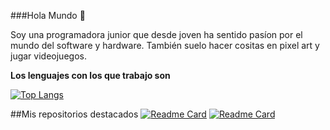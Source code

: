 ###Hola Mundo 👋

Soy una programadora junior que desde joven ha sentido pasíon por el mundo del software y hardware. También suelo hacer cositas en pixel art y jugar videojuegos.

**Los lenguajes con los que trabajo son**

[![Top Langs](https://github-readme-stats.vercel.app/api/top-langs/?username=NereaCassian)](https://github.com/anuraghazra/github-readme-stats)

##Mis repositorios destacados
[![Readme Card](https://github-readme-stats.vercel.app/api/pin/?username=NereaCassian&repo=github-readme-stats)](https://github.com/NereaCassian/RatBot)
[![Readme Card](https://github-readme-stats.vercel.app/api/pin/?username=NereaCassian&repo=github-readme-stats)](https://github.com/NereaCassian/Judy_Alvarez_Bot)
